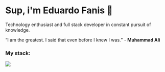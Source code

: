 # Sup, i'm Eduardo Fanis 👋
<p>
    Technology enthusiast and full stack developer in constant pursuit of knowledge.
</p>

<q>I am the greatest. I said that even before I knew I was.</q> - <strong>Muhammad Ali</strong>


### My stack:
<a href="#">
    <img src="https://skillicons.dev/icons?i=go,dart,flutter,docker,neovim,git,figma&theme=dark" />
  </a>


